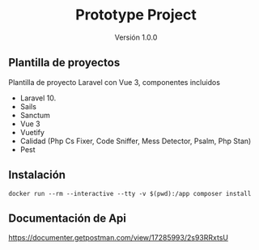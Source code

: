 <h1 align="center">Prototype Project</h1>
<p align="center">Versión 1.0.0</p>

## Plantilla de proyectos

Plantilla de proyecto Laravel con Vue 3, componentes incluidos

- Laravel 10.
- Sails
- Sanctum
- Vue 3
- Vuetify
- Calidad (Php Cs Fixer, Code Sniffer, Mess Detector, Psalm, Php Stan)
- Pest

## Instalación
`docker run --rm --interactive --tty -v $(pwd):/app composer install`

## Documentación de Api
https://documenter.getpostman.com/view/17285993/2s93RRxtsU

